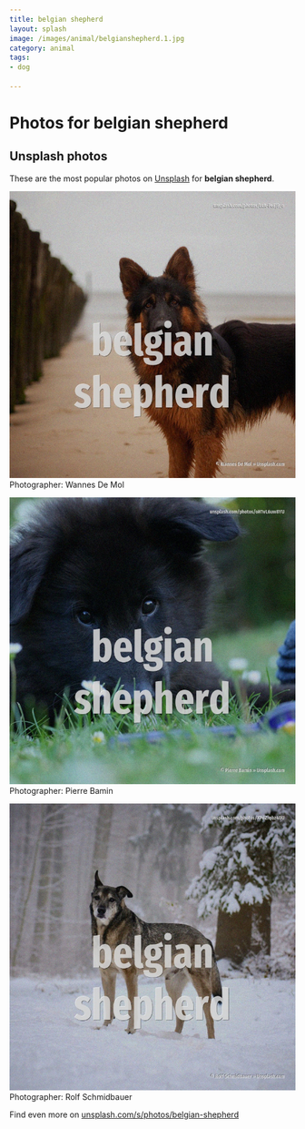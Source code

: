 ```yaml
---
title: belgian shepherd
layout: splash
image: /images/animal/belgianshepherd.1.jpg
category: animal
tags:
- dog

---
```

# Photos for belgian shepherd
 
## Unsplash photos
These are the most popular photos on [Unsplash](https://unsplash.com) for **belgian shepherd**.
 
![belgian shepherd](/images/animal/belgianshepherd.1.jpg)
Photographer:  Wannes De Mol
 
![belgian shepherd](/images/animal/belgianshepherd.2.jpg)
Photographer:  Pierre Bamin
 
![belgian shepherd](/images/animal/belgianshepherd.3.jpg)
Photographer:  Rolf Schmidbauer
 
Find even more on [unsplash.com/s/photos/belgian-shepherd](https://unsplash.com/s/photos/belgian-shepherd)
 
